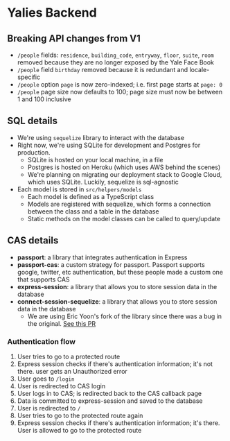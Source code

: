 # Yalies Backend

## Breaking API changes from V1
- `/people` fields: `residence`, `building_code`, `entryway`, `floor`, `suite`, `room` removed because they are no longer exposed by the Yale Face Book
- `/people` field `birthday` removed because it is redundant and locale-specific
- `/people` option `page` is now zero-indexed; i.e. first page starts at `page: 0`
- `/people` page size now defaults to 100; page size must now be between 1 and 100 inclusive

## SQL details
- We're using `sequelize` library to interact with the database
- Right now, we're using SQLite for development and Postgres for production.
	- SQLite is hosted on your local machine, in a file
	- Postgres is hosted on Heroku (which uses AWS behind the scenes)
	- We're planning on migrating our deployment stack to Google Cloud, which uses SQLite. Luckily, sequelize is sql-agnostic
- Each model is stored in `src/helpers/models`
	- Each model is defined as a TypeScript class
	- Models are registered with sequelize, which forms a connection between the class and a table in the database
	- Static methods on the model classes can be called to query/update

## CAS details
- **passport**: a library that integrates authentication in Express
- **passport-cas**: a custom strategy for passport. Passport supports google, twitter, etc authentication, but these people made a custom one that supports CAS
- **express-session**: a library that allows you to store session data in the database
- **connect-session-sequelize**: a library that allows you to store session data in the database
	- We are using Eric Yoon's fork of the library since there was a bug in the original. [See this PR](https://github.com/mweibel/connect-session-sequelize/pull/155)

### Authentication flow
1. User tries to go to a protected route
2. Express session checks if there's authentication information; it's not there. user gets an Unauthorized error
3. User goes to `/login`
4. User is redirected to CAS login
5. User logs in to CAS; is redirected back to the CAS callback page
6. Data is committed to express-session and saved to the database
7. User is redirected to `/`
8. User tries to go to the protected route again
9. Express session checks if there's authentication information; it's there. User is allowed to go to the protected route

